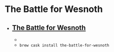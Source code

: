 # The Battle for Wesnoth
- [The Battle for Wesnoth](https://wesnoth.org/)
  - 
  - 
  - `brew cask install the-battle-for-wesnoth`
